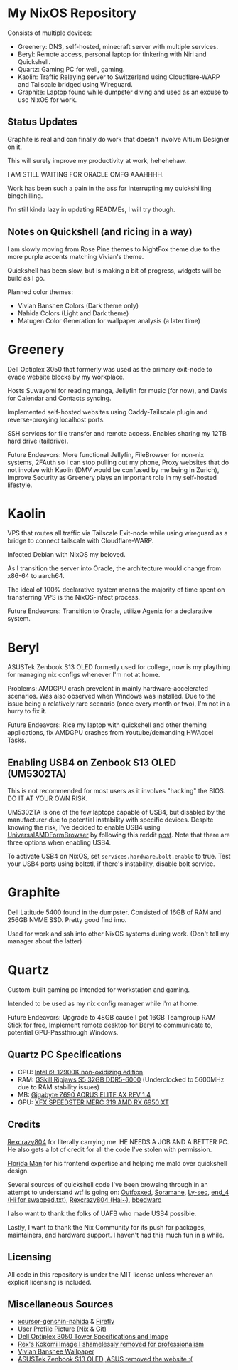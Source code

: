 # My NixOS Repository
Consists of multiple devices:

- Greenery: DNS, self-hosted, minecraft server with multiple services.
- Beryl: Remote access, personal laptop for tinkering with Niri and Quickshell.
- Quartz: Gaming PC for well, gaming.
- Kaolin: Traffic Relaying server to Switzerland using Cloudflare-WARP and Tailscale bridged using Wireguard.
- Graphite: Laptop found while dumpster diving and used as an excuse to use NixOS for work.

## Status Updates
 Graphite is real and can finally do work that doesn't involve Altium Designer on it.

 This will surely improve my productivity at work, hehehehaw.

 I AM STILL WAITING FOR ORACLE OMFG AAAHHHH.

 Work has been such a pain in the ass for interrupting my quickshilling bingchilling.

 I'm still kinda lazy in updating READMEs, I will try though.

## Notes on Quickshell (and ricing in a way)

I am slowly moving from Rose Pine themes to NightFox theme due to the more purple accents
matching Vivian's theme.

Quickshell has been slow, but is making a bit of progress, widgets will be build as I go.

Planned color themes:
- Vivian Banshee Colors (Dark theme only)
- Nahida Colors (Light and Dark theme)
- Matugen Color Generation for wallpaper analysis (a later time)

# Greenery

Dell Optiplex 3050 that formerly was used as the primary exit-node to evade website blocks by my workplace.

Hosts Suwayomi for reading manga, Jellyfin for music (for now), and Davis for Calendar and Contacts syncing.

Implemented self-hosted websites using Caddy-Tailscale plugin and reverse-proxying localhost ports.

SSH services for file transfer and remote access. Enables sharing my 12TB hard drive (taildrive).

Future Endeavors: More functional Jellyfin, FileBrowser for non-nix systems, 2FAuth so I can stop pulling out my
phone, Proxy websites that do not involve with Kaolin (DMV would be confused by me being in Zurich), Improve 
Security as Greenery plays an important role in my self-hosted lifestyle.

# Kaolin

VPS that routes all traffic via Tailscale Exit-node while using wireguard as a bridge to connect tailscale
with Cloudflare-WARP.

Infected Debian with NixOS my beloved.

As I transition the server into Oracle, the architecture would change from x86-64 to aarch64.

The ideal of 100% declarative system means the majority of time spent on transferring VPS is the NixOS-infect process.

Future Endeavors: Transition to Oracle, utilize Agenix for a declarative system.

# Beryl

ASUSTek Zenbook S13 OLED formerly used for college, now is my plaything for managing nix configs whenever I'm not at home.

Problems: AMDGPU crash prevelent in mainly hardware-accelerated scenarios. Was also observed when Windows was installed.
Due to the issue being a relatively rare scenario (once every month or two), I'm not in a hurry to fix it.

Future Endeavors: Rice my laptop with quickshell and other theming applications, fix AMDGPU crashes from Youtube/demanding HWAccel Tasks.

## Enabling USB4 on Zenbook S13 OLED (UM5302TA)
This is not recommended for most users as it involves "hacking" the
BIOS. DO IT AT YOUR OWN RISK.

UM5302TA is one of the few laptops capable of USB4, but disabled by the
manufacturer due to potential instability with specific devices. 
Despite knowing the risk, I've decided to enable USB4 using 
[UniversalAMDFormBrowser](https://github.com/DavidS95/Smokeless_UMAF/blob/main/UniversalAMDFormBrowser.zip) by following this reddit [post](https://www.reddit.com/r/ASUS/comments/13omq1e/zenbook_s13_bios_update_for_usb_4_whats_going_on/).
Note that there are three options when enabling USB4.

To activate USB4 on NixOS, set ```services.hardware.bolt.enable``` to true.
Test your USB4 ports using boltctl, if there's instability, disable bolt service.

# Graphite

Dell Latitude 5400 found in the dumpster. Consisted of 16GB of RAM and 256GB NVME SSD. Pretty good find imo.

Used for work and ssh into other NixOS systems during work. (Don't tell my manager about the latter)

# Quartz

Custom-built gaming pc intended for workstation and gaming.

Intended to be used as my nix config manager while I'm at home.

Future Endeavors: Upgrade to 48GB cause I got 16GB Teamgroup RAM Stick for free, Implement remote desktop for Beryl to communicate to, potential GPU-Passthrough Windows. 

## Quartz PC Specifications
- CPU: [Intel i9-12900K non-oxidizing edition](https://www.intel.com/content/www/us/en/products/sku/134599/intel-core-i912900k-processor-30m-cache-up-to-5-20-ghz/specifications.html)
- RAM: [GSkill Ripjaws S5 32GB DDR5-6000](https://www.gskill.com/products/1/165/377/Ripjaws-S5-DDR5-Intel-XMP) (Underclocked to 5600MHz due to RAM stability issues)
- MB: [Gigabyte Z690 AORUS ELITE AX REV 1.4](https://www.gigabyte.com/Motherboard/Z690-AORUS-ELITE-AX-rev-14)
- GPU: [XFX SPEEDSTER MERC 319 AMD RX 6950 XT](https://www.xfxforce.com/shop/xfx-speedster-merc-319-amd-radeon-tm-rx-6950-xt-black)

## Credits
[Rexcrazy804](https://github.com/Rexcrazy804) for literally carrying me. HE NEEDS A JOB AND A BETTER PC.
He also gets a lot of credit for all the code I've stolen with permission.

[Florida Man](https://github.com/zhuazhuzz) for his frontend expertise and helping me mald over quickshell design.

Several sources of quickshell code I've been browsing through in an attempt to understand wtf is going on:
[Outfoxxed](https://quickshell.outfoxxed.me/), [Soramane](https://github.com/caelestia-dots/shell), [Ly-sec](https://github.com/Ly-sec/nixos), [end_4 (Hi for swapped.txt)](https://github.com/end-4/dots-hyprland), [Rexcrazy804 (Hai~)](https://github.com/Rexcrazy804/Zaphkiel/tree/master/users/dots/quickshell/kurukurubar), [bbedward](https://github.com/bbedward/DankMaterialShell)

I also want to thank the folks of UAFB who made USB4 possible.

Lastly, I want to thank the Nix Community for its push for packages,
maintainers, and hardware support. I haven't had this much fun in
a while.

## Licensing
All code in this repository is under the MIT license unless wherever an
explicit licensing is included.

## Miscellaneous Sources
- [xcursor-genshin-nahida](https://aur.archlinux.org/packages/xcursor-samtoki-genshin-impact) & [Firefly](https://www.pling.com/p/2226124)
- [User Profile Picture (Nix & Git)](https://danbooru.donmai.us/posts/9246148)
- [Dell Optiplex 3050 Tower Specifications and Image](https://i.dell.com/sites/doccontent/shared-content/data-sheets/en/Documents/OptiPlex-3050-Towers-Technical-Specifications.pdf)
- [Rex's Kokomi Image I shamelessly removed for professionalism](https://danbooru.donmai.us/posts/9590836)
- [Vivian Banshee Wallpaper](https://danbooru.donmai.us/posts/9259057?q=vivian_banshee+pyogo)
- [ASUSTek Zenbook S13 OLED, ASUS removed the website :(](https://www.bestbuy.com/site/asus-zenbook-s-13-oled-um5302-13-3-laptop-amd-ryzen-7-16-gb-memory-1-tb-ssd-ponder-blue/6510809.p)
